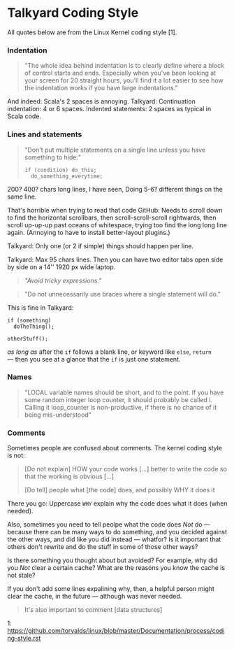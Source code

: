 Talkyard Coding Style
=====================

All quotes below are from the Linux Kernel coding style [1].


### Indentation

> "The whole idea behind indentation is to clearly define where a block of control starts and ends. Especially when you've been looking at your screen for 20 straight hours, you'll find it a lot easier to see how the indentation works if you have large indentations."

And indeed: Scala's 2 spaces is annoying. Talkyard: Continuation indentation: 4 or 6 spaces.
Indented statements: 2 spaces as typical in Scala code.


### Lines and statements

> "Don't put multiple statements on a single line unless you have something to hide:"
>
> ```
> if (condition) do_this;
>   do_something_everytime;
> ```

200? 400? chars long lines, I have seen, Doing 5-6? different things on the same line.

That's horrible when trying to read that code GitHub:
Needs to scroll down to find the horizontal scrollbars, then scroll-scroll-scroll
rightwards, then scroll up-up-up past oceans of whitespace, trying too find
the long long line again. (Annoying to have to install better-layout plugins.)

Talkyard: Only one (or 2 if simple) things should happen per line.

Talkyard: Max 95 chars lines. Then you can have two editor tabs open side by side
on a 14'' 1920 px wide laptop.

> *"Avoid tricky expressions."*

> "Do not unnecessarily use braces where a single statement will do."

This is fine in Talkyard:

```
if (something)
  doTheThing();

otherStuff();
```

*as long as* after the `if` follows a blank line, or keyword like `else`, `return`
— then you see at a glance that the `if` is just one statement.


### Names

> "LOCAL variable names should be short, and to the point. If you have some random integer loop counter, it should probably be called i. Calling it loop_counter is non-productive, if there is no chance of it being mis-understood"


### Comments

Sometimes people are confused about comments. The kernel coding style is not:

> [Do not explain] HOW your code works [...]
> better to write the code so that the working is obvious [...]
>
> [Do tell] people what [the code] does, and possibly WHY it does it

There you go: Uppercase `WHY` explain why the code does what it does (when needed).

Also, sometimes you need to tell peolpe what the code does *Not* do — because there
can be many ways to do something, and you decided against the other ways, and did
like you did instead — whatfor? Is it important that others don't rewrite and
do the stuff in some of those other ways?

Is there something you thought about but avoided? For example, why did
you *Not* clear a certain cache? What are the reasons you know the cache
is not stale?

If you don't add some lines expalining why, then, a helpful person might
clear the cache, in the future — although was never needed.

> It's also important to comment [data structures]


1: https://github.com/torvalds/linux/blob/master/Documentation/process/coding-style.rst